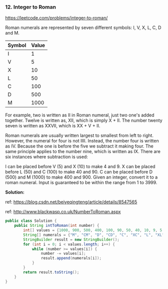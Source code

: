 ### 12. Integer to Roman

https://leetcode.com/problems/integer-to-roman/

Roman numerals are represented by seven different symbols: I, V, X, L, C, D and M.

| Symbol |    Value|
|--------|---------|
|I       |        1|
|V       |      5  |
|X       |      10 |
|L       |      50 |
|C       |      100|
|D       |      500|
|M       |      1000|


For example, two is written as II in Roman numeral, just two one's added together. Twelve is written as, XII, which is simply X + II. The number twenty seven is written as XXVII, which is XX + V + II.

Roman numerals are usually written largest to smallest from left to right. However, the numeral for four is not IIII. Instead, the number four is written as IV. Because the one is before the five we subtract it making four. The same principle applies to the number nine, which is written as IX. There are six instances where subtraction is used:

I can be placed before V (5) and X (10) to make 4 and 9. 
X can be placed before L (50) and C (100) to make 40 and 90. 
C can be placed before D (500) and M (1000) to make 400 and 900.
Given an integer, convert it to a roman numeral. Input is guaranteed to be within the range from 1 to 3999.

**Solution:**

ref: https://blog.csdn.net/beiyeqingteng/article/details/8547565

ref: http://www.blackwasp.co.uk/NumberToRoman.aspx
```java
public class Solution {
    public String intToRoman(int number) {
        int[] values = {1000, 900, 500, 400, 100, 90, 50, 40, 10, 9, 5, 4, 1 };
        String[] numerals = {"M", "CM", "D", "CD", "C", "XC", "L", "XL", "X", "IX", "V", "IV", "I" };
        StringBuilder result = new StringBuilder();
        for (int i = 0; i < values.length; i++) {
            while (number >= values[i]) {
                number -= values[i];
                result.append(numerals[i]);
            }
        }
        return result.toString();
    }
}
```